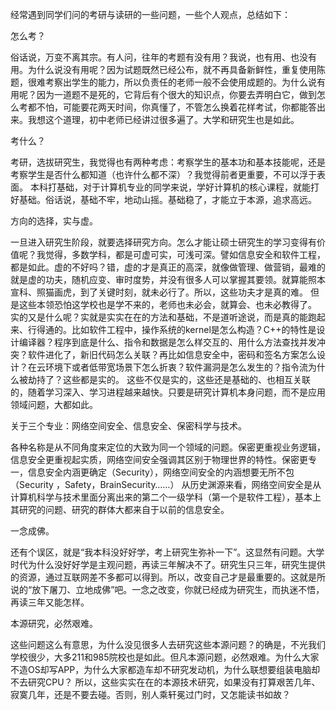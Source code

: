 经常遇到同学们问的考研与读研的一些问题，一些个人观点，总结如下：

怎么考？

俗话说，万变不离其宗。有人问，往年的考题有没有用？我说，也有用、也没有用。为什么说没有用呢？因为试题既然已经公布，就不再具备新鲜性，重复使用陈题，很难考察出学生的能力，所以负责任的老师一般不会使用成题的。为什么说有用呢？因为一道题不是死的，它背后有个很大的知识点，你要去弄明白它，做到怎么考都不怕，可能要花两天时间，你真懂了，不管怎么换着花样考试，你都能答出来。我想这个道理，初中老师已经讲过很多遍了。大学和研究生也是如此。

考什么？

考研，选拔研究生，我觉得也有两种考虑：考察学生的基本功和基本技能呢，还是考察学生是否什么都知道（也许什么都不深）？我觉得前者更重要，不可以浮于表面。
本科打基础，对于计算机专业的同学来说，学好计算机的核心课程，就能打好基础。俗话说，基础不牢，地动山摇。基础稳了，才能立于本源，追求高远。

方向的选择，实与虚。

一旦进入研究生阶段，就要选择研究方向。怎么才能让硕士研究生的学习变得有价值呢？我觉得，多数学科，都是可虚可实，可浅可深。譬如信息安全和软件工程，都是如此。虚的不好吗？错，虚的才是真正的高深，就像做管理、做营销，最难的就是虚的功夫，随机应变、审时度势，并没有很多人可以掌握其要领。就算能照本宣科、照猫画虎，到了关键时刻，就未必行了。所以，这些功夫才是真的难。
但是这些本领恐怕这学校也是学不来的，老师也未必会，就算会、也未必教得了。
实的又是什么呢？实就是实实在在的方法和基础，不是道听途说，而是真的能跑起来、行得通的。比如软件工程中，操作系统的kernel是怎么构造？C++的特性是设计编译器？程序到底是什么、指令和数据是怎么样交互的、用什么方法查找并发冲突？软件进化了，新旧代码怎么关联？再比如信息安全中，密码和签名方案怎么设计？在云环境下或者低带宽场景下怎么折衷？软件漏洞是怎么发生的？指令流为什么被劫持了？这些都是实的。
这些不仅是实的，这些还是基础的、也相互关联的，随着学习深入、学习进程越来越快。只要是研究计算机本身问题，而不是应用领域问题，大都如此。

关于三个专业：网络空间安全、信息安全、保密科学与技术。

各种名称是从不同角度来定位的大致为同一个领域的问题。保密更重视业务逻辑，信息安全更重视起实质，网络空间安全强调其区别于物理世界的特性。保密更专一，信息安全内涵更确定（Security），网络空间安全的内涵想要无所不包（Security ，Safety，BrainSecurity……）
从历史渊源来看，网络空间安全是从计算机科学与技术里面分离出来的第二个一级学科（第一个是软件工程），基本上其研究的问题、研究的群体大都来自于以前的信息安全。

一念成佛。

还有个误区，就是“我本科没好好学，考上研究生弥补一下”。这显然有问题。大学时代为什么没好好学是主观问题，再读三年解决不了。研究生只三年，研究生提供的资源，通过互联网差不多都可以得到。所以，改变自己才是最重要的。这就是所说的“放下屠刀、立地成佛”吧。一念之改变，你就已经成为研究生，而执迷不悟，再读三年又能怎样。

本源研究，必然艰难。

这些问题这么有意思，为什么没见很多人去研究这些本源问题？的确是，不光我们学校很少，大多211和985院校也是如此。但凡本源问题，必然艰难。为什么大家不造OS却写APP，为什么大家都造车却不研究发动机，为什么联想要组装电脑却不去研究CPU？
所以，这些实实在在的本源技术研究，如果没有打算艰苦几年、寂寞几年，还是不要去碰。否则，别人乘轩冕过门时，又怎能读书如故？
